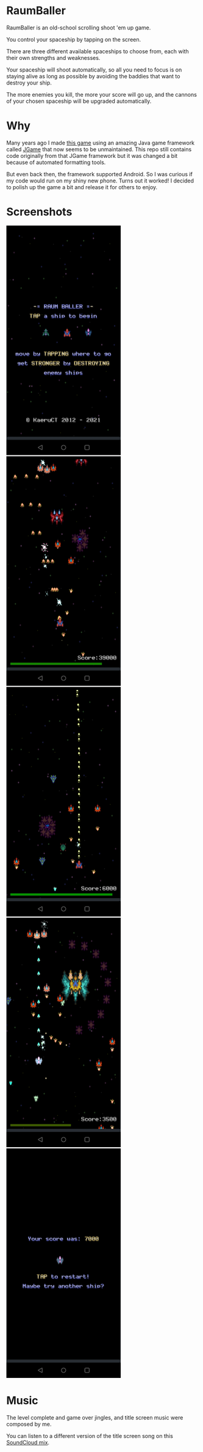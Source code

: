 # RaumBaller

RaumBaller is an old-school scrolling shoot 'em up game.

You control your spaceship by tapping on the screen.

There are three different available spaceships to choose from, each with their own strengths and
weaknesses.

Your spaceship will shoot automatically, so all you need to focus is on staying alive as long as
possible by avoiding the baddies that want to destroy your ship.

The more enemies you kill, the more your score will go up, and the cannons of your chosen spaceship
will be upgraded automatically.

# Why

Many years ago I made [this game](https://github.com/KaeruCT/pixelshooter) using an amazing Java game framework called
[JGame](http://www.13thmonkey.org/~boris/jgame/) that now seems to be unmaintained. This repo still
contains code originally from that JGame framework but it was changed a bit because of automated
formatting tools.

But even back then, the framework supported Android. So I was curious if my code would run on my
shiny new phone. Turns out it worked! I decided to polish up the game a bit and release it for
others to enjoy.

# Screenshots

<img alt="title" src="/fastlane/metadata/android/en-US/images/phoneScreenshots/1.jpg" width="300"/> <img alt="gameplay 1" src="./fastlane/metadata/android/en-US/images/phoneScreenshots/2.jpg" width="300"/>
<img alt="gameplay 2" src="./fastlane/metadata/android/en-US/images/phoneScreenshots/3.jpg" width="300"/> <img alt="gameplay 3" src="./fastlane/metadata/android/en-US/images/phoneScreenshots/4.jpg" width="300"/>
<img alt="game over" src="./fastlane/metadata/android/en-US/images/phoneScreenshots/5.jpg" width="300"/>

# Music

The level complete and game over jingles, and title screen music were composed by me.

You can listen to a different version of the title screen song on this
[SoundCloud mix](https://soundcloud.com/try_andy_beets/papaya-potential-mix-2021-deluxe-version).

